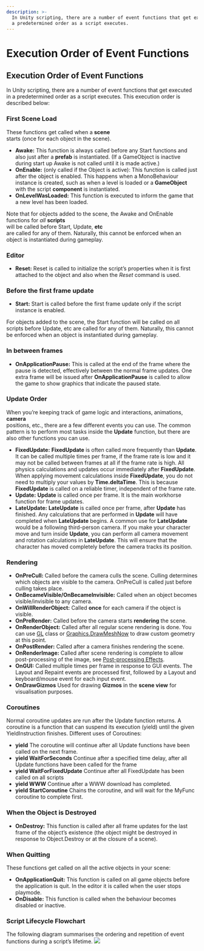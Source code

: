 ```yaml
---
description: >-
  In Unity scripting, there are a number of event functions that get executed in
  a predetermined order as a script executes.
---
```


# Execution Order of Event Functions

## Execution Order of Event Functions

In Unity scripting, there are a number of event functions that get executed in a predetermined order as a script executes. This execution order is described below:

### First Scene Load

These functions get called when a **scene**  
 starts \(once for each object in the scene\).

*  **Awake:** This function is always called before any Start functions and also just after a **prefab**  is instantiated. \(If a GameObject is inactive during start up Awake is not called until it is made active.\)
*  **OnEnable:** \(only called if the Object is active\): This function is called just after the object is enabled. This happens when a MonoBehaviour instance is created, such as when a level is loaded or a **GameObject**  with the script **component**  is instantiated.
*  **OnLevelWasLoaded:** This function is executed to inform the game that a new level has been loaded.

Note that for objects added to the scene, the Awake and OnEnable functions for _all_ **scripts**  
 will be called before Start, Update, **etc**  
 are called for any of them. Naturally, this cannot be enforced when an object is instantiated during gameplay.

### Editor

*  **Reset:** Reset is called to initialize the script’s properties when it is first attached to the object and also when the _Reset_ command is used.

### Before the first frame update

*  **Start:** Start is called before the first frame update only if the script instance is enabled.

For objects added to the scene, the Start function will be called on all scripts before Update, etc are called for any of them. Naturally, this cannot be enforced when an object is instantiated during gameplay.

### In between frames

*  **OnApplicationPause:** This is called at the end of the frame where the pause is detected, effectively between the normal frame updates. One extra frame will be issued after **OnApplicationPause** is called to allow the game to show graphics that indicate the paused state.

### Update Order

When you’re keeping track of game logic and interactions, animations, **camera**  
 positions, etc., there are a few different events you can use. The common pattern is to perform most tasks inside the **Update** function, but there are also other functions you can use.

*  **FixedUpdate:** **FixedUpdate** is often called more frequently than **Update**. It can be called multiple times per frame, if the frame rate is low and it may not be called between frames at all if the frame rate is high. All physics calculations and updates occur immediately after **FixedUpdate**. When applying movement calculations inside **FixedUpdate**, you do not need to multiply your values by **Time.deltaTime**. This is because **FixedUpdate** is called on a reliable timer, independent of the frame rate.
*  **Update:** **Update** is called once per frame. It is the main workhorse function for frame updates.
*  **LateUpdate:** **LateUpdate** is called once per frame, after **Update** has finished. Any calculations that are performed in **Update** will have completed when **LateUpdate** begins. A common use for **LateUpdate** would be a following third-person camera. If you make your character move and turn inside **Update**, you can perform all camera movement and rotation calculations in **LateUpdate**. This will ensure that the character has moved completely before the camera tracks its position.

### Rendering

*  **OnPreCull:** Called before the camera culls the scene. Culling determines which objects are visible to the camera. OnPreCull is called just before culling takes place.
*  **OnBecameVisible/OnBecameInvisible:** Called when an object becomes visible/invisible to any camera.
*  **OnWillRenderObject:** Called **once** for each camera if the object is visible.
*  **OnPreRender:** Called before the camera starts **rendering**  the scene.
*  **OnRenderObject:** Called after all regular scene rendering is done. You can use [GL](https://docs.unity3d.com/ScriptReference/GL.html) class or [Graphics.DrawMeshNow](https://docs.unity3d.com/ScriptReference/Graphics.DrawMeshNow.html) to draw custom geometry at this point.
*  **OnPostRender:** Called after a camera finishes rendering the scene.
*  **OnRenderImage:** Called after scene rendering is complete to allow post-processing of the image, see [Post-processing Effects](https://docs.unity3d.com/Manual/PostProcessingOverview.html).
*  **OnGUI:** Called multiple times per frame in response to GUI events. The Layout and Repaint events are processed first, followed by a Layout and keyboard/mouse event for each input event.
*  **OnDrawGizmos** Used for drawing **Gizmos**  in the **scene view**  for visualisation purposes.

### Coroutines

Normal coroutine updates are run after the Update function returns. A coroutine is a function that can suspend its execution \(yield\) until the given YieldInstruction finishes. Different uses of Coroutines:

*  **yield** The coroutine will continue after all Update functions have been called on the next frame.
*  **yield WaitForSeconds** Continue after a specified time delay, after all Update functions have been called for the frame
*  **yield WaitForFixedUpdate** Continue after all FixedUpdate has been called on all scripts
*  **yield WWW** Continue after a WWW download has completed.
*  **yield StartCoroutine** Chains the coroutine, and will wait for the MyFunc coroutine to complete first.

### When the Object is Destroyed

*  **OnDestroy:** This function is called after all frame updates for the last frame of the object’s existence \(the object might be destroyed in response to Object.Destroy or at the closure of a scene\).

### When Quitting

These functions get called on all the active objects in your scene:

*  **OnApplicationQuit:** This function is called on all game objects before the application is quit. In the editor it is called when the user stops playmode.
*  **OnDisable:** This function is called when the behaviour becomes disabled or inactive.

### Script Lifecycle Flowchart

The following diagram summarises the ordering and repetition of event functions during a script’s lifetime. ![](https://docs.unity3d.com/uploads/Main/monobehaviour_flowchart.svg)


